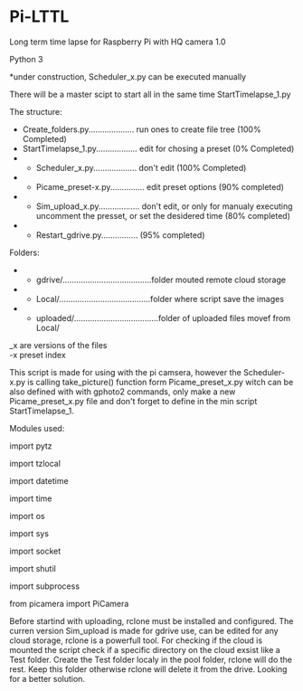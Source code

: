 # Pi-LTTL
Long term time lapse for Raspberry Pi with HQ camera 1.0

Python 3

*under construction, Scheduler_x.py can be executed manually 

There will be a master scipt to start all in the same time StartTimelapse_1.py

The structure:

 -  Create_folders.py.................... run ones to create file tree (100% Completed)
 -  StartTimelapse_1.py.................. edit for chosing a preset (0% Completed)
   - - Scheduler_x.py................... don't edit (100% Completed)
   - - Picame_preset-x.py............... edit preset options (90% completed)
   - - Sim_upload_x.py.................. don't edit, or only for manualy executing uncomment the presset, or set the desidered time (80% completed)
   - - Restart_gdrive.py................ (95% completed)

  Folders:
  - - gdrive/.......................................folder mouted remote cloud storage
  - - Local/........................................folder where script save the images
  - - uploaded/.....................................folder of uploaded files movef from Local/
  
_x are versions of the files  
-x preset index
  
This script is made for using with the pi camsera, however the Scheduler-x.py is calling take_picture() function form Picame_preset_x.py
witch can be also defined with with gphoto2 commands, only make a new Picame_preset_x.py file and don't forget to define in the min 
script StartTimelapse_1.

Modules used:

import pytz

import tzlocal

import datetime

import time

import os

import sys

import socket

import shutil

import subprocess 

from picamera import PiCamera

Before startind with uploading, rclone must be installed and configured. The curren version Sim_upload is made for gdrive use, 
can be edited for any cloud storage, rclone is a powerfull tool. 
For checking if the cloud is mounted the script check if a specific directory on the cloud exsist like a Test folder. Create the Test folder localy in the pool folder, rclone will do the rest. Keep this folder otherwise rclone will delete it from the drive.
Looking for a better solution.
